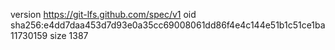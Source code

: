 version https://git-lfs.github.com/spec/v1
oid sha256:e4dd7daa453d7d93e0a35cc69008061dd86f4e4c144e51b1c51ce1ba11730159
size 1387
